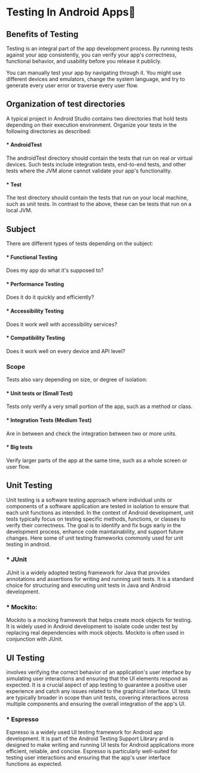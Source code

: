 
# Testing In Android Apps📱 
## Benefits of Testing
Testing is an integral part of the app development process. By running tests against your app consistently, you can verify your app's correctness, functional behavior, and usability before you release it publicly.

You can manually test your app by navigating through it. You might use different devices and emulators, change the system language, and try to generate every user error or traverse every user flow.

## Organization of test directories
A typical project in Android Studio contains two directories that hold tests depending on their execution environment. Organize your tests in the following directories as described:
#### * AndroidTest
The androidTest directory should contain the tests that run on real or virtual devices. Such tests include integration tests, end-to-end tests, and other tests where the JVM alone cannot validate your app's functionality.

#### * Test
The test directory should contain the tests that run on your local machine, such as unit tests. In contrast to the above, these can be tests that run on a local JVM.

## Subject
There are different types of tests depending on the subject:
#### * Functional Testing 
Does my app do what it's supposed to?
#### * Performance Testing
Does it do it quickly and efficiently?
#### * Accessibility Testing
Does it work well with accessibility services?
#### * Compatibility Testing
Does it work well on every device and API level?

### Scope
  Tests also vary depending on size, or degree of isolation:

#### * Unit tests or (Small Test)
Tests only verify a very small portion of the app, such as a method or class.
#### * Integration Tests (Medium Test)
Are in between and check the integration between two or more units.
#### * Big tests 
Verify larger parts of the app at the same time, such as a whole screen or user flow.

## Unit Testing
Unit testing is a software testing approach where individual units or components of a software application are tested in isolation to ensure that each unit functions as intended. In the context of Android development, unit tests typically focus on testing specific methods, functions, or classes to verify their correctness. The goal is to identify and fix bugs early in the development process, enhance code maintainability, and support future changes.
Here some of unit testing frameworks commonly used for unit testing in android.
### * JUnit
JUnit is a widely adopted testing framework for Java that provides annotations and assertions for writing and running unit tests. It is a standard choice for structuring and executing unit tests in Java and Android development.
### * Mockito:
Mockito is a mocking framework that helps create mock objects for testing. It is widely used in Android development to isolate code under test by replacing real dependencies with mock objects. Mockito is often used in conjunction with JUnit.

## UI Testing
involves verifying the correct behavior of an application's user interface by simulating user interactions and ensuring that the UI elements respond as expected. It is a crucial aspect of app testing to guarantee a positive user experience and catch any issues related to the graphical interface. UI tests are typically broader in scope than unit tests, covering interactions across multiple components and ensuring the overall integration of the app's UI.

### * Espresso 

Espresso is a widely used UI testing framework for Android app development. It is part of the Android Testing Support Library and is designed to make writing and running UI tests for Android applications more efficient, reliable, and concise. Espresso is particularly well-suited for testing user interactions and ensuring that the app's user interface functions as expected.






